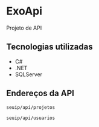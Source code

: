# ExoApi
Projeto de API
## Tecnologias utilizadas
- C#
- .NET
- SQLServer

## Endereços da API

```
seuip/api/projetos
```

```
seuip/api/usuarios
